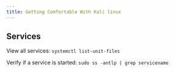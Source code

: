```yaml
---
title: Getting Comfortable With Kali linux
---
```


## Services

View all services: `systemctl list-unit-files`

Verify if a service is started: `sudo ss -antlp | grep servicename`



